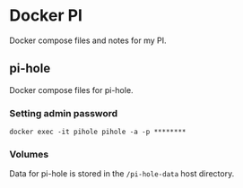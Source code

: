 # Docker PI

Docker compose files and notes for my PI.

## pi-hole

Docker compose files for pi-hole.

### Setting admin password

```#!/bin/bash
docker exec -it pihole pihole -a -p ********
```

### Volumes

Data for pi-hole is stored in the `/pi-hole-data` host directory.